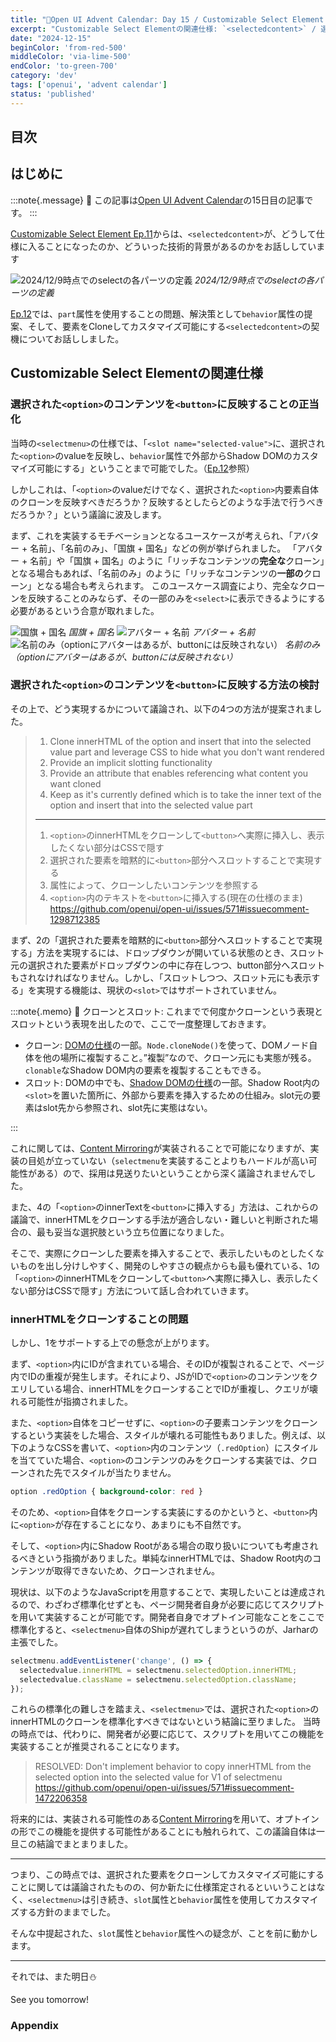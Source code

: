 ```yaml
---
title: "🎄Open UI Advent Calendar: Day 15 / Customizable Select Element Ep.13"
excerpt: "Customizable Select Elementの関連仕様: `<selectedcontent>` / 選択された要素をクローンしてカスタマイズ可能にするための初期議論"
date: "2024-12-15"
beginColor: 'from-red-500'
middleColor: 'via-lime-500'
endColor: 'to-green-700'
category: 'dev'
tags: ['openui', 'advent calendar']
status: 'published'
---
```

## 目次

## はじめに

:::note{.message}
🎄 この記事は[Open UI Advent Calendar](https://adventar.org/calendars/10293)の15日目の記事です。
:::

[Customizable Select Element Ep.11](https://blog.sakupi01.com/dev/articles/2024-openui-advent-13)からは、`<selectedcontent>`が、どうして仕様に入ることになったのか、どういった技術的背景があるのかをお話ししています

![2024/12/9時点でのselectの各パーツの定義](/select-anatomy.png)
*2024/12/9時点でのselectの各パーツの定義*

[Ep.12](https://blog.sakupi01.com/dev/articles/2024-openui-advent-14)では、`part`属性を使用することの問題、解決策として`behavior`属性の提案、そして、要素をCloneしてカスタマイズ可能にする`<selectedcontent>`の契機についてお話ししました。

## Customizable Select Elementの関連仕様

### 選択された`<option>`のコンテンツを`<button>`に反映することの正当化

当時の`<selectmenu>`の仕様では、「`<slot name="selected-value">`に、選択された`<option>`のvalueを反映し、`behavior`属性で外部からShadow DOMのカスタマイズ可能にする」ということまで可能でした。（[Ep.12](https://blog.sakupi01.com/dev/articles/2024-openui-advent-14)参照）

しかしこれは、「`<option>`のvalueだけでなく、選択された`<option>`内要素自体のクローンを反映すべきだろうか？反映するとしたらどのような手法で行うべきだろうか？」という議論に波及します。

まず、これを実装するモチベーションとなるユースケースが考えられ、「アバター + 名前」、「名前のみ」、「国旗 + 国名」などの例が挙げられました。
「アバター + 名前」や「国旗 + 国名」のように「リッチなコンテンツの**完全な**クローン」となる場合もあれば、「名前のみ」のように「リッチなコンテンツの**一部の**クローン」となる場合も考えられます。
このユースケース調査により、完全なクローンを反映することのみならず、その一部のみを`<select>`に表示できるようにする必要があるという合意が取れました。

![国旗 + 国名](/flag-clone.png)
*国旗 + 国名*
![アバター + 名前](/avatar-clone.png)
*アバター + 名前*
![名前のみ（optionにアバターはあるが、buttonには反映されない）](/only-name-clone.png)
*名前のみ（optionにアバターはあるが、buttonには反映されない）*

### 選択された`<option>`のコンテンツを`<button>`に反映する方法の検討

その上で、どう実現するかについて議論され、以下の4つの方法が提案されました。

> 1. Clone innerHTML of the option and insert that into the selected value part and leverage CSS to hide what you don't want rendered
> 2. Provide an implicit slotting functionality
> 3. Provide an attribute that enables referencing what content you want cloned
> 4. Keep as it's currently defined which is to take the inner text of the option and insert that into the selected value part
>
> ***
>
> 1. `<option>`のinnerHTMLをクローンして`<button>`へ実際に挿入し、表示したくない部分はCSSで隠す
> 2. 選択された要素を暗黙的に`<button>`部分へスロットすることで実現する
> 3. 属性によって、クローンしたいコンテンツを参照する
> 4. `<option>`内のテキストを`<button>`に挿入する(現在の仕様のまま)
> https://github.com/openui/open-ui/issues/571#issuecomment-1298712385

まず、2の「選択された要素を暗黙的に`<button>`部分へスロットすることで実現する」方法を実現するには、ドロップダウンが開いている状態のとき、スロット元の選択された要素がドロップダウンの中に存在しつつ、button部分へスロットもされなければなりません。しかし、「スロットしつつ、スロット元にも表示する」を実現する機能は、現状の`<slot>`ではサポートされていません。

:::note{.memo}
📝 クローンとスロット:
これまでで何度かクローンという表現とスロットという表現を出したので、ここで一度整理しておきます。

- クローン: [DOMの仕様](https://dom.spec.whatwg.org/#ref-for-dom-node-clonenode%E2%91%A0)の一部。`Node.cloneNode()`を使って、DOMノード自体を他の場所に複製すること。”複製”なので、クローン元にも実態が残る。`clonable`なShadow DOM内の要素を複製することもできる。
- スロット: DOMの中でも、[Shadow DOMの仕様](https://dom.spec.whatwg.org/#shadow-tree-slots)の一部。Shadow Root内の`<slot>`を置いた箇所に、外部から要素を挿入するための仕組み。slot元の要素はslot先から参照され、slot先に実態はない。

:::

これに関しては、[Content Mirroring](https://github.com/openui/open-ui/issues/616)が実装されることで可能になりますが、実装の目処が立っていない（`selectmenu`を実装することよりもハードルが高い可能性がある）ので、採用は見送りたいということから深く議論されませんでした。

また、4の「`<option>`のinnerTextを`<button>`に挿入する」方法は、これからの議論で、innerHTMLをクローンする手法が適合しない・難しいと判断された場合の、最も妥当な選択肢という立ち位置になりました。

そこで、実際にクローンした要素を挿入することで、表示したいものとしたくないものを出し分けしやすく、開発のしやすさの観点からも最も優れている、1の「`<option>`のinnerHTMLをクローンして`<button>`へ実際に挿入し、表示したくない部分はCSSで隠す」方法について話し合われていきます。

### innerHTMLをクローンすることの問題

しかし、1をサポートする上での懸念が上がります。

まず、`<option>`内にIDが含まれている場合、そのIDが複製されることで、ページ内でIDの重複が発生します。それにより、JSがIDで`<option>`のコンテンツをクエリしている場合、innerHTMLをクローンすることでIDが重複し、クエリが壊れる可能性が指摘されました。

また、`<option>`自体をコピーせずに、`<option>`の子要素コンテンツをクローンするという実装をした場合、スタイルが壊れる可能性もありました。例えば、以下のようなCSSを書いて、`<option>`内のコンテンツ（`.redOption`）にスタイルを当てていた場合、`<option>`のコンテンツのみをクローンする実装では、クローンされた先でスタイルが当たりません。

```css
option .redOption { background-color: red }
```

そのため、`<option>`自体をクローンする実装にするのかというと、`<button>`内に`<option>`が存在することになり、あまりにも不自然です。

そして、`<option>`内にShadow Rootがある場合の取り扱いについても考慮されるべきという指摘がありました。単純なinnerHTMLでは、Shadow Root内のコンテンツが取得できないため、クローンされません。

現状は、以下のようなJavaScriptを用意することで、実現したいことは達成されるので、わざわざ標準化せずとも、ページ開発者自身が必要に応じてスクリプトを用いて実装することが可能です。開発者自身でオプトイン可能なことをここで標準化すると、`<selectmenu>`自体のShipが遅れてしまうというのが、Jarharの主張でした。

```js
selectmenu.addEventListener('change', () => {
  selectedvalue.innerHTML = selectmenu.selectedOption.innerHTML;
  selectedvalue.className = selectmenu.selectedOption.className;
});
```

これらの標準化の難しさを踏まえ、`<selectmenu>`では、選択された`<option>`のinnerHTMLのクローンを標準化すべきではないという結論に至りました。
当時の時点では、代わりに、開発者が必要に応じて、スクリプトを用いてこの機能を実装することが推奨されることになります。

> RESOLVED: Don't implement behavior to copy innerHTML from the selected option into the selected value for V1 of selectmenu
> https://github.com/openui/open-ui/issues/571#issuecomment-1472206358

将来的には、実装される可能性のある[Content Mirroring](https://github.com/openui/open-ui/issues/616)を用いて、オプトインの形でこの機能を提供する可能性があることにも触れられて、この議論自体は一旦この結論でまとまりました。

***

つまり、この時点では、選択された要素をクローンしてカスタマイズ可能にすることに関しては議論されたものの、何か新たに仕様策定されるといいうことはなく、`<selectmenu>`は引き続き、`slot`属性と`behavior`属性を使用してカスタマイズする方針のままでした。

そんな中提起された、`slot`属性と`behavior`属性への疑念が、ことを前に動かします。

***

それでは、また明日⛄

See you tomorrow!

### Appendix
